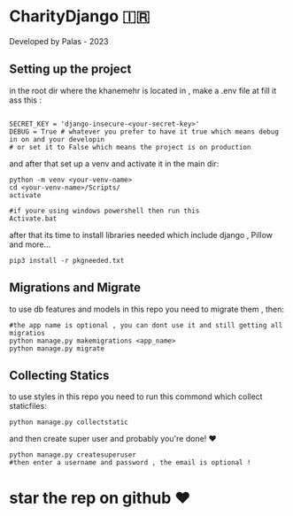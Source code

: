 # CharityDjango 🇮🇷

Developed by Palas - 2023

## Setting up the project

in the root dir where the khanemehr is located in , make a .env file at fill it ass this :
```

SECRET_KEY = 'django-insecure-<your-secret-key>'
DEBUG = True # whatever you prefer to have it true which means debug in on and your developin
# or set it to False which means the project is on production

```

and after that set up a venv and activate it in the main dir:

```
python -m venv <your-venv-name>
cd <your-venv-name>/Scripts/
activate 

#if youre using windows powershell then run this
Activate.bat
```
after that its time to install libraries needed which include django , Pillow and more...
```
pip3 install -r pkgneeded.txt 
```


## Migrations and Migrate
to use db features and models in this repo you need to migrate them , then:
```
#the app name is optional , you can dont use it and still getting all migratios
python manage.py makemigrations <app_name>
python manage.py migrate
```
## Collecting Statics
to use styles in this repo you need to run this commond which collect staticfiles:
```
python manage.py collectstatic
```
and then create super user and probably you're done! ❤️
```
python manage.py createsuperuser
#then enter a username and password , the email is optional !
```

# star the rep on github ❤️


